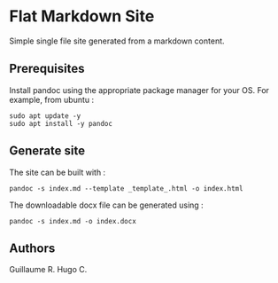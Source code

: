 # Flat Markdown Site
Simple single file site generated from a markdown content. 

## Prerequisites
Install pandoc using the appropriate package manager for your OS. For example, from ubuntu :
```
sudo apt update -y
sudo apt install -y pandoc
```

## Generate site
The site can be built with :
```
pandoc -s index.md --template _template_.html -o index.html
```

The downloadable docx file can be generated using :
```
pandoc -s index.md -o index.docx
```

## Authors
Guillaume R.
Hugo C.
